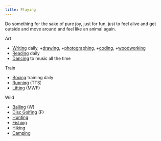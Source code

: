 ```yaml
---
title: Playing
---
```

Do something for the sake of pure joy, just for fun, just to feel alive and get outside and move around and feel like an animal again.

Art
- [Writing](/writing) daily, +[drawing](/drawing), +[photographing](/photographing), +[coding](/coding), +[woodworking](/woodworking)
- [Reading](/reading) daily
- [Dancing](/dancing) to music all the time

Train
- [Boxing](/boxing) training daily
- [Running](/running) (TTS)
- [Lifting](/lifting) (MWF)

Wild
- [Balling](/balling) (W)
- [Disc Golfing](/disc-golfing) (F)
- [Hunting](/hunting)
- [Fishing](/fishing)
- [Hiking](/hiking)
- [Camping](/camping)



